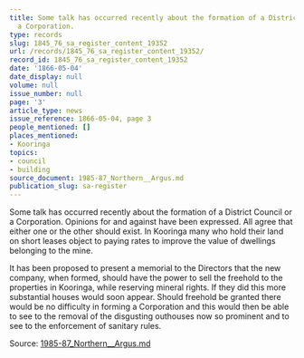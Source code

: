 ```yaml
---
title: Some talk has occurred recently about the formation of a District Council or
  a Corporation.
type: records
slug: 1845_76_sa_register_content_19352
url: /records/1845_76_sa_register_content_19352/
record_id: 1845_76_sa_register_content_19352
date: '1866-05-04'
date_display: null
volume: null
issue_number: null
page: '3'
article_type: news
issue_reference: 1866-05-04, page 3
people_mentioned: []
places_mentioned:
- Kooringa
topics:
- council
- building
source_document: 1985-87_Northern__Argus.md
publication_slug: sa-register
---
```


Some talk has occurred recently about the formation of a District Council or a Corporation.  Opinions for and against have been expressed.  All agree that either one or the other should exist.  In Kooringa many who hold their land on short leases object to paying rates to improve the value of dwellings belonging to the mine.

It has been proposed to present a memorial to the Directors that the new company, when formed, should have the power to sell the freehold to the properties in Kooringa, while reserving mineral rights.  If they did this more substantial houses would soon appear.  Should freehold be granted there would be no difficulty in forming a Corporation and this would then be able to see to the removal of the disgusting outhouses now so prominent and to see to the enforcement of sanitary rules.

Source: [1985-87_Northern__Argus.md](/downloads/markdown/1985-87_Northern__Argus.md)
